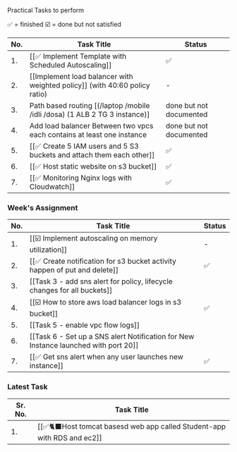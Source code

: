 Practical Tasks to perform

✅ = finished
☑️ = done but not satisfied

| No. | Task Title                                                                 | Status                  |
| --- | -------------------------------------------------------------------------- | ----------------------- |
| 1.  | [[✅ Implement Template with Scheduled Autoscaling]]                        | ✅                       |
| 2.  | [[Implement load balancer with weighted policy]] (with 40:60 policy ratio) | -                       |
| 3.  | Path based routing [(/laptop /mobile /idli /dosa) (1 ALB 2 TG 3 instance)] | done but not documented |
| 4.  | Add load balancer Between two vpcs each contains at least one instance     | done but not documented |
| 5.  | [[✅ Create 5 IAM users and 5 S3 buckets and attach them each other]]       | ✅                       |
| 6.  | [[✅ Host static website on s3 bucket]]                                     | ✅                       |
| 7.  | [[✅ Monitoring Nginx logs with Cloudwatch]]                                | ✅                       |

### Week's Assignment

| No. | Task Title                                                                          | Status |
| --- | ----------------------------------------------------------------------------------- | ------ |
| 1.  | [[☑️ Implement autoscaling on memory utilization]]                                  | -      |
| 2.  | [[✅ Create notification for s3 bucket activity happen of put and delete]]           | ✅      |
| 3.  | [[Task 3 - add sns alert for policy, lifecycle changes for all buckets]]            |        |
| 4.  | [[☑️ How to store aws load balancer logs in s3 bucket]]                             | ✅      |
| 5.  | [[Task 5 - enable vpc flow logs]]                                                   |        |
| 6.  | [[Task 6 - Set up a SNS alert Notification for New Instance launched with port 20]] |        |
| 7.  | [[✅ Get sns alert when any user launches new instance]]                             | ✅      |

### Latest Task

| Sr.  No. | Task Title                                                              |
| -------- | ----------------------------------------------------------------------- |
| 1.       | [[✅🐈‍⬛Host tomcat basesd web app called Student-app with RDS and ec2]] |
